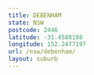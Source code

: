 ```yaml
---
title: DEBENHAM
state: NSW
postcode: 2446
latitude: -31.4588198
longitude: 152.2477197
url: /nsw/debenham/
layout: suburb
---
```

